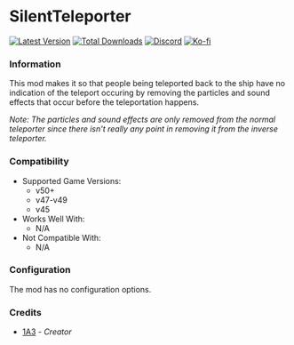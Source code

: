 # SilentTeleporter

[![Latest Version](https://img.shields.io/thunderstore/v/Dev1A3/SilentTeleporter?style=for-the-badge&logo=thunderstore&logoColor=white)](https://thunderstore.io/c/lethal-company/p/Dev1A3/SilentTeleporter)
[![Total Downloads](https://img.shields.io/thunderstore/dt/Dev1A3/SilentTeleporter?style=for-the-badge&logo=thunderstore&logoColor=white)](https://thunderstore.io/c/lethal-company/p/Dev1A3/SilentTeleporter)
[![Discord](https://img.shields.io/discord/646323142737788928?style=for-the-badge&logo=discord&logoColor=white&label=Discord)](https://discord.gg/DZD2apDnMM)
[![Ko-fi](https://img.shields.io/badge/Donate-F16061.svg?style=for-the-badge&logo=ko-fi&logoColor=white&label=Ko-fi)](https://ko-fi.com/K3K8SOM8U)

### Information

This mod makes it so that people being teleported back to the ship have no indication of the teleport occuring by removing the particles and sound effects that occur before the teleportation happens.

_Note: The particles and sound effects are only removed from the normal teleporter since there isn't really any point in removing it from the inverse teleporter._

### Compatibility

- Supported Game Versions:
  - v50+
  - v47-v49
  - v45
- Works Well With:
  - N/A
- Not Compatible With:
  - N/A

### Configuration

The mod has no configuration options.

### Credits

- [1A3](https://github.com/1A3Dev) - _Creator_
